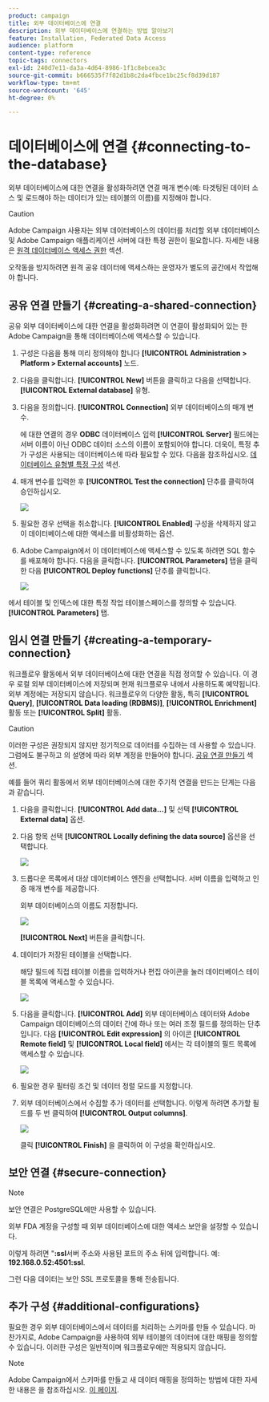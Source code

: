 ```yaml
---
product: campaign
title: 외부 데이터베이스에 연결
description: 외부 데이터베이스에 연결하는 방법 알아보기
feature: Installation, Federated Data Access
audience: platform
content-type: reference
topic-tags: connectors
exl-id: 240d7e11-da3a-4d64-8986-1f1c8ebcea3c
source-git-commit: b666535f7f82d1b8c2da4fbce1bc25cf8d39d187
workflow-type: tm+mt
source-wordcount: '645'
ht-degree: 0%

---
```


# 데이터베이스에 연결 {#connecting-to-the-database}



외부 데이터베이스에 대한 연결을 활성화하려면 연결 매개 변수(예: 타겟팅된 데이터 소스 및 로드해야 하는 데이터가 있는 테이블의 이름)를 지정해야 합니다.

>[!CAUTION]
>
>Adobe Campaign 사용자는 외부 데이터베이스의 데이터를 처리할 외부 데이터베이스 및 Adobe Campaign 애플리케이션 서버에 대한 특정 권한이 필요합니다. 자세한 내용은 [원격 데이터베이스 액세스 권한](../../installation/using/remote-database-access-rights.md) 섹션.
>
>오작동을 방지하려면 원격 공유 데이터에 액세스하는 운영자가 별도의 공간에서 작업해야 합니다.

## 공유 연결 만들기 {#creating-a-shared-connection}

공유 외부 데이터베이스에 대한 연결을 활성화하려면 이 연결이 활성화되어 있는 한 Adobe Campaign을 통해 데이터베이스에 액세스할 수 있습니다.

1. 구성은 다음을 통해 미리 정의해야 합니다 **[!UICONTROL Administration > Platform > External accounts]** 노드.
1. 다음을 클릭합니다. **[!UICONTROL New]** 버튼을 클릭하고 다음을 선택합니다. **[!UICONTROL External database]** 유형.
1. 다음을 정의합니다. **[!UICONTROL Connection]** 외부 데이터베이스의 매개 변수.

   에 대한 연결의 경우 **ODBC** 데이터베이스 입력 **[!UICONTROL Server]** 필드에는 서버 이름이 아닌 ODBC 데이터 소스의 이름이 포함되어야 합니다. 더욱이, 특정 추가 구성은 사용되는 데이터베이스에 따라 필요할 수 있다. 다음을 참조하십시오. [데이터베이스 유형별 특정 구성](../../installation/using/configure-fda.md) 섹션.

1. 매개 변수를 입력한 후 **[!UICONTROL Test the connection]** 단추를 클릭하여 승인하십시오.

   ![](assets/wf-external-account-create.png)

1. 필요한 경우 선택을 취소합니다. **[!UICONTROL Enabled]** 구성을 삭제하지 않고 이 데이터베이스에 대한 액세스를 비활성화하는 옵션.
1. Adobe Campaign에서 이 데이터베이스에 액세스할 수 있도록 하려면 SQL 함수를 배포해야 합니다. 다음을 클릭합니다. **[!UICONTROL Parameters]** 탭을 클릭한 다음 **[!UICONTROL Deploy functions]** 단추를 클릭합니다.

   ![](assets/wf-external-account-functions.png)

에서 테이블 및 인덱스에 대한 특정 작업 테이블스페이스를 정의할 수 있습니다. **[!UICONTROL Parameters]** 탭.

## 임시 연결 만들기 {#creating-a-temporary-connection}

워크플로우 활동에서 외부 데이터베이스에 대한 연결을 직접 정의할 수 있습니다. 이 경우 로컬 외부 데이터베이스에 저장되며 현재 워크플로우 내에서 사용하도록 예약됩니다. 외부 계정에는 저장되지 않습니다. 워크플로우의 다양한 활동, 특히 **[!UICONTROL Query]**, **[!UICONTROL Data loading (RDBMS)]**, **[!UICONTROL Enrichment]** 활동 또는 **[!UICONTROL Split]** 활동.

>[!CAUTION]
>
>이러한 구성은 권장되지 않지만 정기적으로 데이터를 수집하는 데 사용할 수 있습니다. 그럼에도 불구하고 의 설명에 따라 외부 계정을 만들어야 합니다. [공유 연결 만들기](#creating-a-shared-connection) 섹션.

예를 들어 쿼리 활동에서 외부 데이터베이스에 대한 주기적 연결을 만드는 단계는 다음과 같습니다.

1. 다음을 클릭합니다. **[!UICONTROL Add data...]** 및 선택 **[!UICONTROL External data]** 옵션.
1. 다음 항목 선택 **[!UICONTROL Locally defining the data source]** 옵션을 선택합니다.

   ![](assets/wf_add_data_local_external_data.png)

1. 드롭다운 목록에서 대상 데이터베이스 엔진을 선택합니다. 서버 이름을 입력하고 인증 매개 변수를 제공합니다.

   외부 데이터베이스의 이름도 지정합니다.

   ![](assets/wf_add_data_local_external_data_param.png)

   **[!UICONTROL Next]** 버튼을 클릭합니다.

1. 데이터가 저장된 테이블을 선택합니다.

   해당 필드에 직접 테이블 이름을 입력하거나 편집 아이콘을 눌러 데이터베이스 테이블 목록에 액세스할 수 있습니다.

   ![](assets/wf_add_data_local_external_data_select_table.png)

1. 다음을 클릭합니다. **[!UICONTROL Add]** 외부 데이터베이스 데이터와 Adobe Campaign 데이터베이스의 데이터 간에 하나 또는 여러 조정 필드를 정의하는 단추입니다. 다음 **[!UICONTROL Edit expression]** 의 아이콘 **[!UICONTROL Remote field]** 및 **[!UICONTROL Local field]** 에서는 각 테이블의 필드 목록에 액세스할 수 있습니다.

   ![](assets/wf_add_data_local_external_data_join.png)

1. 필요한 경우 필터링 조건 및 데이터 정렬 모드를 지정합니다.
1. 외부 데이터베이스에서 수집할 추가 데이터를 선택합니다. 이렇게 하려면 추가할 필드를 두 번 클릭하여 **[!UICONTROL Output columns]**.

   ![](assets/wf_add_data_local_external_data_select.png)

   클릭 **[!UICONTROL Finish]** 을 클릭하여 이 구성을 확인하십시오.

## 보안 연결 {#secure-connection}

>[!NOTE]
>
>보안 연결은 PostgreSQL에만 사용할 수 있습니다.

외부 FDA 계정을 구성할 때 외부 데이터베이스에 대한 액세스 보안을 설정할 수 있습니다.

이렇게 하려면 &quot;**:ssl**&#x200B;서버 주소와 사용된 포트의 주소 뒤에 입력합니다. 예: **192.168.0.52:4501:ssl**.

그런 다음 데이터는 보안 SSL 프로토콜을 통해 전송됩니다.

## 추가 구성 {#additional-configurations}

필요한 경우 외부 데이터베이스에서 데이터를 처리하는 스키마를 만들 수 있습니다. 마찬가지로, Adobe Campaign을 사용하여 외부 테이블의 데이터에 대한 매핑을 정의할 수 있습니다. 이러한 구성은 일반적이며 워크플로우에만 적용되지 않습니다.

>[!NOTE]
>
>Adobe Campaign에서 스키마를 만들고 새 데이터 매핑을 정의하는 방법에 대한 자세한 내용은 을 참조하십시오. [이 페이지](../../configuration/using/about-schema-edition.md).
